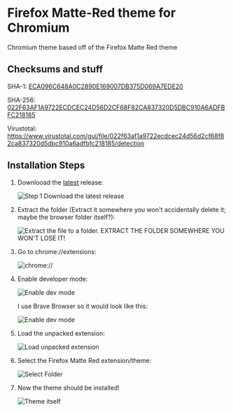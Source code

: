 # Firefox Matte-Red theme for Chromium
Chromium theme based off of the Firefox Matte Red theme

## Checksums and stuff
SHA-1: [ECA096C648A0C2890E169007DB375D069A7EDE20](https://github.com/anthony1x6000/Firefox-Matte-Red-for-Chromium/releases/download/v1.0/Firefox.Matte.Red.zip)

SHA-256: [022F63AF1A9722ECDCEC24D56D2CF68F82CA837320D5DBC910A6ADFBFC218185](https://github.com/anthony1x6000/Firefox-Matte-Red-for-Chromium/releases/download/v1.0/Firefox.Matte.Red.zip) 

Virustotal:
https://www.virustotal.com/gui/file/022f63af1a9722ecdcec24d56d2cf68f82ca837320d5dbc910a6adfbfc218185/detection

## Installation Steps
1. Downlooad the [latest](https://github.com/anthony1x6000/Firefox-Matte-Red-for-Chromium/releases/) release:
   
   ![Step 1 Download the latest release](https://i.ibb.co/CV0Hzdd/image.png)
   
2. Extract the folder (Extract it somewhere you won't accidentally delete it; maybe the browser folder itself?):
   
   ![Extract the file to a folder. EXTRACT THE FOLDER SOMEWHERE YOU WON'T LOSE IT!](https://i.ibb.co/XjKPTmr/image.png)
   
3. Go to chrome://extensions:
   
   ![chrome://](https://i.ibb.co/pKN4M5t/image.png)
   
4. Enable developer mode:
   
   ![Enable dev mode](https://i.ibb.co/t8JDNJP/image.png)
   
   I use Brave Browser so it would look like this:
   
   ![Enable dev mode](https://i.ibb.co/4Jfrph8/image.png)
   
5. Load the unpacked extension:
   
   ![Load unpacked extension](https://i.ibb.co/Yc2sp1t/image.png)
   
6. Select the Firefox Matte Red extension/theme:
   
   ![Select Folder](https://i.ibb.co/DGrvTcG/image.png)

7. Now the theme should be installed! 
   
   ![Theme itself](https://i.ibb.co/cX1gmR1/image.png)
